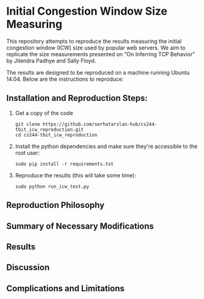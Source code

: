 # Initial Congestion Window Size Measuring

This repository attempts to reproduce the results measuring the initial congestion window (ICW) size used by popular web servers. We aim to replicate the size measurements presented on "On Inferring TCP Behavior" by Jitendra Padhye and Sally Floyd.

The results are designed to be reproduced on a machine running Ubuntu 14.04. Below are the instructions to reproduce:

## Installation and Reproduction Steps:

1. Get a copy of the code
    ```
    git clone https://github.com/serhatarslan-hub/cs244-tbit_icw_reproduction.git
    cd cs244-tbit_icw_reproduction
    ```

2. Install the python dependencies and make sure they're accessible to the root user:
    ```
    sudo pip install -r requirements.txt
    ```

3. Reproduce the results (this will take some time):
    ```
    sudo python run_icw_test.py
    ```

## Reproduction Philosophy


## Summary of Necessary Modifications


## Results


## Discussion


## Complications and Limitations